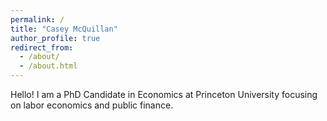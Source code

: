 ```yaml
---
permalink: /
title: "Casey McQuillan"
author_profile: true
redirect_from: 
  - /about/
  - /about.html
---
```


Hello! I am a PhD Candidate in Economics at Princeton University focusing on labor economics and public finance.